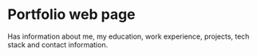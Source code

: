 # Portfolio web page

Has information about me, my education, work experience, projects, tech stack and contact information.
